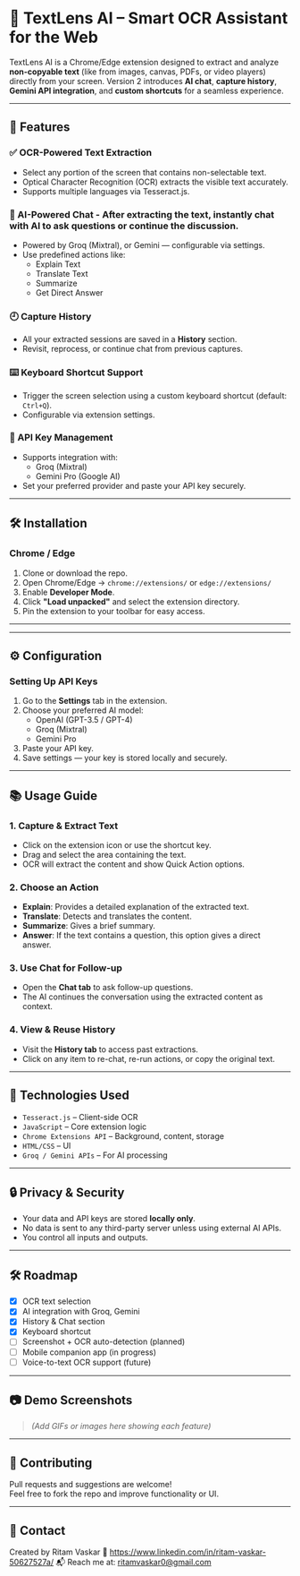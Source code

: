 # 🧠 TextLens AI – Smart OCR Assistant for the Web

TextLens AI is a Chrome/Edge extension designed to extract and analyze **non-copyable text** (like from images, canvas, PDFs, or video players) directly from your screen. Version 2 introduces **AI chat**, **capture history**, **Gemini API integration**, and **custom shortcuts** for a seamless experience.

---

## 🚀 Features

### ✅ OCR-Powered Text Extraction
- Select any portion of the screen that contains non-selectable text.
- Optical Character Recognition (OCR) extracts the visible text accurately.
- Supports multiple languages via Tesseract.js.

### 💬 AI-Powered Chat - After extracting the text, instantly **chat with AI** to ask questions or continue the discussion.
- Powered by Groq (Mixtral), or Gemini — configurable via settings.
- Use predefined actions like:
  - Explain Text
  - Translate Text
  - Summarize
  - Get Direct Answer

### 🕘 Capture History 
- All your extracted sessions are saved in a **History** section.
- Revisit, reprocess, or continue chat from previous captures.

### ⌨️ Keyboard Shortcut Support 
- Trigger the screen selection using a custom keyboard shortcut (default: `Ctrl+Q`).
- Configurable via extension settings.

### 🔌 API Key Management
- Supports integration with:
  - Groq (Mixtral)
  - Gemini Pro (Google AI)
- Set your preferred provider and paste your API key securely.

---

## 🛠️ Installation

### Chrome / Edge

1. Clone or download the repo.
2. Open Chrome/Edge → `chrome://extensions/` or `edge://extensions/`
3. Enable **Developer Mode**.
4. Click **"Load unpacked"** and select the extension directory.
5. Pin the extension to your toolbar for easy access.

---


---

## ⚙️ Configuration

### Setting Up API Keys

1. Go to the **Settings** tab in the extension.
2. Choose your preferred AI model:
   - OpenAI (GPT-3.5 / GPT-4)
   - Groq (Mixtral)
   - Gemini Pro
3. Paste your API key.
4. Save settings — your key is stored locally and securely.

---

## 📚 Usage Guide

### 1. Capture & Extract Text
- Click on the extension icon or use the shortcut key.
- Drag and select the area containing the text.
- OCR will extract the content and show Quick Action options.

### 2. Choose an Action
- **Explain**: Provides a detailed explanation of the extracted text.
- **Translate**: Detects and translates the content.
- **Summarize**: Gives a brief summary.
- **Answer**: If the text contains a question, this option gives a direct answer.

### 3. Use Chat for Follow-up
- Open the **Chat tab** to ask follow-up questions.
- The AI continues the conversation using the extracted content as context.

### 4. View & Reuse History
- Visit the **History tab** to access past extractions.
- Click on any item to re-chat, re-run actions, or copy the original text.

---

## 🧩 Technologies Used

- `Tesseract.js` – Client-side OCR
- `JavaScript` – Core extension logic
- `Chrome Extensions API` – Background, content, storage
- `HTML/CSS` – UI
- `Groq / Gemini APIs` – For AI processing

---

## 🔒 Privacy & Security

- Your data and API keys are stored **locally only**.
- No data is sent to any third-party server unless using external AI APIs.
- You control all inputs and outputs.

---

## 🛠️ Roadmap

- [x] OCR text selection
- [x] AI integration with Groq, Gemini
- [x] History & Chat section
- [x] Keyboard shortcut
- [ ] Screenshot + OCR auto-detection (planned)
- [ ] Mobile companion app (in progress)
- [ ] Voice-to-text OCR support (future)

---

## 📷 Demo Screenshots

> _(Add GIFs or images here showing each feature)_

---

## 🙌 Contributing

Pull requests and suggestions are welcome!  
Feel free to fork the repo and improve functionality or UI.

---

## 📩 Contact

Created by Ritam Vaskar
🔗 https://www.linkedin.com/in/ritam-vaskar-50627527a/
📬 Reach me at: ritamvaskar0@gmail.com